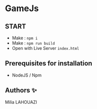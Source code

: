 # GameJs

## START

- Make : `npm i`
- Make : `npm run build`
- Open with Live Server `index.html`

## Prerequisites for installation

- NodeJS / Npm

## Authors ✨

Milia LAHOUAZI
